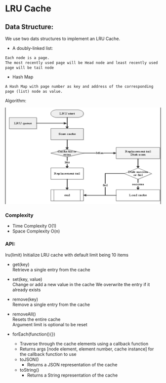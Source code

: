 # LRU Cache 

## Data Structure:
We use two dats structures to implement an LRU Cache. 

* A doubly-linked list:  

```
Each node is a page.
The most recently used page will be Head node and least recently used page will be tail node
```

* Hash Map   

```
A Hash Map with page number as key and address of the corresponding page (list) node as value.
```
Algorithm:

![LRU Flowchart](images/LRU.png)

### Complexity 

  * Time Complexity O(1)  
  * Space Complexity O(n)  


### API:

lru(limit)
Initialize LRU cache with default limit being 10 items  

* get(key)  
Retrieve a single entry from the cache  

* set(key, value)  
Change or add a new value in the cache
We overwrite the entry if it already exists  

* remove(key)  
Remove a single entry from the cache  

* removeAll()  
Resets the entire cache  
Argument limit is optional to be reset  

* forEach(function(){})  
  * Traverse through the cache elements using a callback function  
  * Returns args [node element, element number, cache instance] for the callback function to use
  * toJSON()  
    * Returns a JSON representation of the cache
  * toString()  
    * Returns a String representation of the cache





